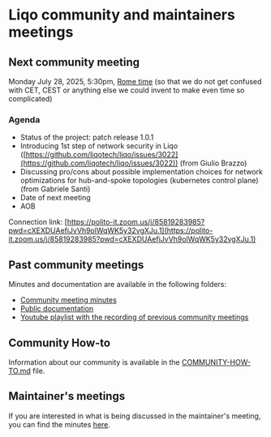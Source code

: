 # Liqo community and maintainers meetings

## Next community meeting

Monday July 28, 2025, 5:30pm, [Rome time](https://www.timeanddate.com/worldclock/italy/rome) (so that we do not get confused with CET, CEST or anything else we could invent to make even time so complicated)

### Agenda

- Status of the project: patch release 1.0.1
- Introducing 1st step of network security in Liqo ([https://github.com/liqotech/liqo/issues/3022](https://github.com/liqotech/liqo/issues/3022)) (from Giulio Brazzo)
- Discussing pro/cons about possible implementation choices for network optimizations for hub-and-spoke topologies (kubernetes control plane) (from Gabriele Santi)
- Date of next meeting
- AOB

Connection link: [https://polito-it.zoom.us/j/85819283985?pwd=cXEXDUAefiJvVh9olWqWK5y32vgXJu.1](https://polito-it.zoom.us/j/85819283985?pwd=cXEXDUAefiJvVh9olWqWK5y32vgXJu.1)

## Past community meetings

Minutes and documentation are available in the following folders:

- [Community meeting minutes](community/)
- [Public documentation](../docs/)
- [Youtube playlist with the recording of previous community meetings](https://www.youtube.com/playlist?list=PLpBLVMlFSWOhFqpVX4YVReLA3uk5yaxmb)

## Community How-to

Information about our community is available in the [COMMUNITY-HOW-TO.md](../COMMUNITY-HOW-TO.md) file.

## Maintainer's meetings

If you are interested in what is being discussed in the maintainer's meeting, you can find the minutes [here](maintainers/).
